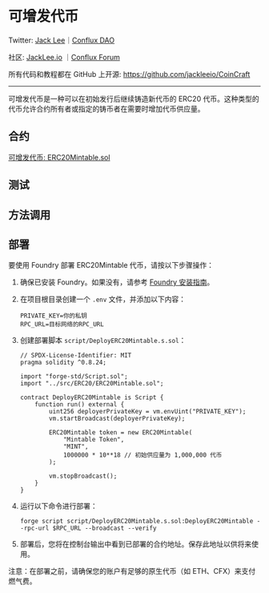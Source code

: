 # 可增发代币

Twitter: [Jack Lee](https://x.com/jackleeio)｜[Conflux DAO](https://x.com/ConfluxDAO)

社区: [JackLee.io](https://jacklee.io/) ｜[Conflux Forum](https://forum.conflux.fun/)

所有代码和教程都在 GitHub 上开源: https://github.com/jackleeio/CoinCraft

---

可增发代币是一种可以在初始发行后继续铸造新代币的 ERC20 代币。这种类型的代币允许合约所有者或指定的铸币者在需要时增加代币供应量。

## 合约

[可增发代币: ERC20Mintable.sol](../../src/ERC20/ERC20Mintable.sol)

## 测试

## 方法调用

## 部署

要使用 Foundry 部署 ERC20Mintable 代币，请按以下步骤操作：

1. 确保已安装 Foundry。如果没有，请参考 [Foundry 安装指南](https://book.getfoundry.sh/getting-started/installation)。

2. 在项目根目录创建一个 `.env` 文件，并添加以下内容：

   ```
   PRIVATE_KEY=你的私钥
   RPC_URL=目标网络的RPC_URL
   ```

3. 创建部署脚本 `script/DeployERC20Mintable.s.sol`：

   ```solidity:script/DeployERC20Mintable.s.sol
   // SPDX-License-Identifier: MIT
   pragma solidity ^0.8.24;

   import "forge-std/Script.sol";
   import "../src/ERC20/ERC20Mintable.sol";

   contract DeployERC20Mintable is Script {
       function run() external {
           uint256 deployerPrivateKey = vm.envUint("PRIVATE_KEY");
           vm.startBroadcast(deployerPrivateKey);

           ERC20Mintable token = new ERC20Mintable(
               "Mintable Token",
               "MINT",
               1000000 * 10**18 // 初始供应量为 1,000,000 代币
           );

           vm.stopBroadcast();
       }
   }
   ```

4. 运行以下命令进行部署：

   ```
   forge script script/DeployERC20Mintable.s.sol:DeployERC20Mintable --rpc-url $RPC_URL --broadcast --verify
   ```

5. 部署后，您将在控制台输出中看到已部署的合约地址。保存此地址以供将来使用。

注意：在部署之前，请确保您的账户有足够的原生代币（如 ETH、CFX）来支付燃气费。